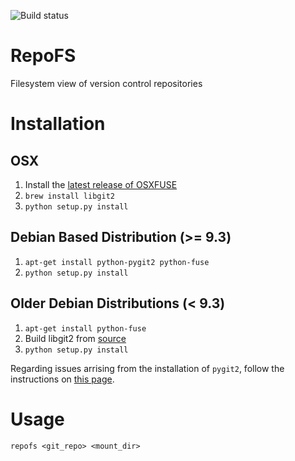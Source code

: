 ![Build status](https://api.travis-ci.org/AUEB-BALab/RepoFS.png?branch=master)

RepoFS
======
Filesystem view of version control repositories

Installation
=======================

OSX
---
1. Install the [latest release of
   OSXFUSE](https://github.com/osxfuse/osxfuse/releases)
2. `brew install libgit2`
3. `python setup.py install`

Debian Based Distribution (\>= 9.3)
--------------------------------
1. `apt-get install python-pygit2 python-fuse`
2. `python setup.py install`

Older Debian Distributions (\< 9.3)
---------------------------------
1. `apt-get install python-fuse`
2. Build libgit2 from [source](https://github.com/libgit2/libgit2#quick-start)
3. `python setup.py install`

Regarding issues arrising from the installation of `pygit2`,
follow the instructions on [this page](www.pygit2.org/install.html).

Usage
=====

`repofs <git_repo> <mount_dir>`
